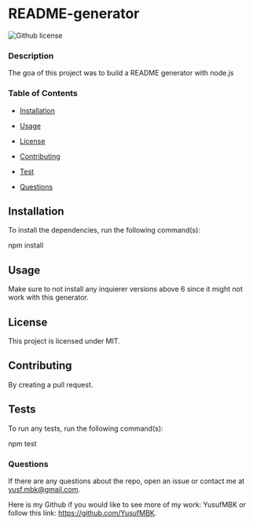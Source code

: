 # README-generator
  ![Github license](https://img.shields.io/badge/license-MIT-blue.svg)

  ### Description

  The goa of this project was to build a README generator with node.js

  ### Table of Contents

  * [Installation](#installation)

  * [Usage](#usage)

  * [License](#License)

  * [Contributing](#contributing)

  * [Test](#tests)

  * [Questions](#questions)

  ## Installation

  To install the dependencies, run the following command(s):

  npm install

  ## Usage

  Make sure to not install any inquierer versions above 6 since it might not work with this generator.

  ## License

  This project is licensed under MIT.

  ## Contributing

  By creating a pull request.

  ## Tests

  To run any tests, run the following command(s):

  npm test

  ### Questions

  If there are any questions about the repo, open an issue or contact me at yusf.mbk@gmail.com.

  Here is my Github if you would like to see more of my work: YusufMBK or follow this link: https://github.com/YusufMBK.


